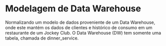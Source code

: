 # Modelagem de  Data Warehouse
 Normalizando um modelo de dados proveniente de um Data Warehouse, onde este mantém os dados de clientes e histórico de consumo em um restaurante de um Jockey Club. O Data Warehouse (DW) tem somente uma tabela, chamada de dinner_service.

